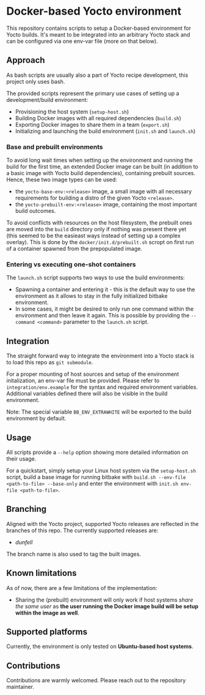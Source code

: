 # Docker-based Yocto environment

This repository contains scripts to setup a Docker-based environment for Yocto builds. 
It's meant to be integrated into an arbitrary Yocto stack and can be configured via one env-var file (more on that below).


## Approach

As bash scripts are usually also a part of Yocto recipe development, this project only uses bash.

The provided scripts represent the primary use cases of setting up a development/build environment:

- Provisioning the host system (`setup-host.sh`)
- Building Docker images with all required dependencies (`build.sh`)
- Exporting Docker images to share them in a team (`export.sh`)
- Initializing and launching the build environment (`init.sh` and `launch.sh`)


### Base and prebuilt environments

To avoid long wait times when setting up the environment and running the build for the first time,
an extended Docker image can be built (in addition to a basic image with Yocto build dependencies),
containing prebuilt sources. Hence, these two image types can be used:

- the `yocto-base-env:<release>` image, a small image with all necessary requirements for building a distro of the given Yocto `<release>`. 
- the `yocto-prebuilt-env:<release>` image, containing the most important build outcomes.

To avoid conflicts with resources on the host filesystem, the prebuilt ones are moved into the `build` 
directory only if nothing was present there yet (this seemed to be the easieast ways instead of setting up a complex overlay). 
This is done by the `docker/init.d/prebuilt.sh` scropt on first run of a container spawned from the prepopulated image.

### Entering vs executing one-shot containers

The `launch.sh` script supports two ways to use the build environments:

- Spawning a container and entering it - this is the default way to use the environment as it allows to stay in the fully initialized
  bitbake environment.
- In some cases, it might be desired to only run one command within the environment and then leave it again. This is possible by providing
  the `--command <command>` parameter to the `launch.sh` script. 


## Integration

The straight forward way to integrate the environment into a Yocto stack is to load this repo as `git submodule`. 

For a proper mounting of host sources and setup of the environment initalization, an env-var file must be provided.
Please refer to `integration/env.example` for the syntax and required environment variables.
Additional variables defined there will also be visible in the build environment.

Note: The special variable `BB_ENV_EXTRAWHITE` will be exported to the build environment by default.


## Usage

All scripts provide a `--help` option showing more detailed information on their usage.

For a quickstart, simply setup your Linux host system via the `setup-host.sh` script, build a base image for running bitbake
with `build.sh --env-file <path-to-file> --base-only` and enter the environment with `init.sh env-file <path-to-file>`.


## Branching

Aligned with the Yocto project, supported Yocto releases are reflected in the branches of this repo.
The currently supported releases are:

- _dunfell_

The branch name is also used to tag the built images.


## Known limitations

As of now, there are a few limitations of the implementation:

- Sharing the (prebuilt) environment will only work if host systems _share the same user_ as 
  **the user running the Docker image build will be setup within the image as well**.


## Supported platforms

Currently, the environment is only tested on **Ubuntu-based host systems**. 


## Contributions

Contributions are warmly welcomed. Please reach out to the repository maintainer.
